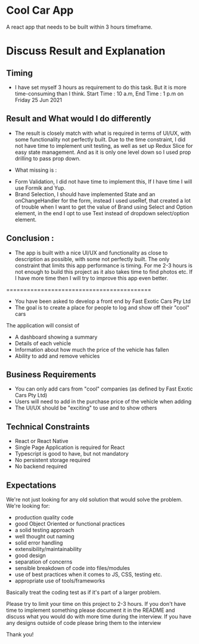 # Cool Car App 
A react app that needs to be built within 3 hours timeframe.

# Discuss Result and Explanation

## Timing
* I have set myself 3 hours as requirement to do this task. But it is more time-consuming than I think. Start Time : 10 a.m, End Time : 1 p.m on Friday 25 Jun 2021

## Result and What would I do differently
* The result is closely match with what is required in terms of UI/UX, with some functionality not perfectly built. Due to the time constraint, I did not have time to implement unit testing, as well as set up Redux Slice for easy state management. And as it is only one level down so I used prop drilling to pass prop down.

* What missing is : 
- Form Validation, I did not have time to implement this, If I have time I will use Formik and Yup.
- Brand Selection, I should have implemented State and an onChangeHandler for the form, instead I used useRef, that created a lot of trouble when I want to get the value of Brand using Select and Option element, in the end I opt to use Text instead of dropdown select/option element.

## Conclusion :
* The app is built with a nice UI/UX and functionality as close to description as possible, with some not perfectly built. The only constraint that limits this app performance is timing. For me 2-3 hours is not enough to build this project as it also takes time to find photos etc. If I have more time then I will try to improve this app even better.





==========================================

* You have been asked to develop a front end by Fast Exotic Cars Pty Ltd
* The goal is to create a place for people to log and show off their "cool" cars

The application will consist of
* A dashboard showing a summary
* Details of each vehicle
* Information about how much the price of the vehicle has fallen
* Ability to add and remove vehicles

## Business Requirements
* You can only add cars from "cool" companies (as defined by Fast Exotic Cars Pty Ltd)
* Users will need to add in the purchase price of the vehicle when adding
* The UI/UX should be "exciting" to use and to show others

## Technical Constraints
* React or React Native
* Single Page Application is required for React
* Typescript is good to have, but not mandatory
* No persistent storage required
* No backend required

## Expectations

We're not just looking for any old solution that would solve the problem. We're looking for:

* production quality code
* good Object Oriented or functional practices
* a solid testing approach
* well thought out naming
* solid error handling
* extensibility/maintainability
* good design
* separation of concerns
* sensible breakdown of code into files/modules
* use of best practices when it comes to JS, CSS, testing etc.
* appropriate use of tools/frameworks

Basically treat the coding test as if it's part of a larger problem.

Please try to limit your time on this project to 2-3 hours.
If you don't have time to implement something please document it in the README and discuss what you would do with more time during the interview.
If you have any designs outside of code please bring them to the interview

Thank you!
